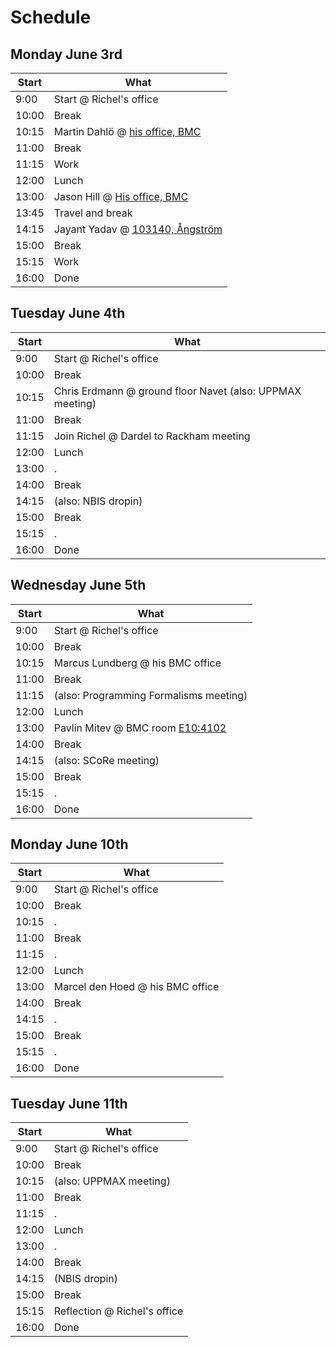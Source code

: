 # Schedule

## Monday June 3rd

Start|What
-----|-----
9:00 |Start @ Richel's office
10:00|Break
10:15|Martin Dahlö @ [his office, BMC](https://use.mazemap.com/#v=1&center=17.636148,59.841949&zoom=21.2&campusid=49&zlevel=4&sharepoitype=poi&sharepoi=383371) 
11:00|Break
11:15|Work
12:00|Lunch
13:00|Jason Hill @ [His office, BMC](https://use.mazemap.com/#v=1&center=17.636334,59.842084&zoom=21.9&campusid=49&zlevel=3&sharepoitype=poi&sharepoi=383312) 
13:45|Travel and break
14:15|Jayant Yadav @ [103140, Ångström](https://use.mazemap.com/#v=1&center=17.646853,59.839820&zoom=18&campusid=49&zlevel=4&sharepoitype=poi&sharepoi=1000824789)
15:00|Break
15:15|Work
16:00|Done

## Tuesday June 4th

Start|What
-----|-----
9:00 |Start @ Richel's office
10:00|Break
10:15|Chris Erdmann @ ground floor Navet (also: UPPMAX meeting)
11:00|Break
11:15|Join Richel @ Dardel to Rackham meeting
12:00|Lunch
13:00|.
14:00|Break
14:15|(also: NBIS dropin)
15:00|Break
15:15|.
16:00|Done

## Wednesday June 5th

Start|What
-----|-----
9:00 |Start @ Richel's office
10:00|Break
10:15|Marcus Lundberg @ his BMC office
11:00|Break
11:15|(also: Programming Formalisms meeting)
12:00|Lunch
13:00|Pavlin Mitev @ BMC room [E10:4102](https://link.mazemap.com/lQ26sWCk)
14:00|Break
14:15|(also: SCoRe meeting)
15:00|Break
15:15|.
16:00|Done

## Monday June 10th

Start|What
-----|-----
9:00 |Start @ Richel's office
10:00|Break
10:15|.
11:00|Break
11:15|.
12:00|Lunch
13:00|Marcel den Hoed @ his BMC office
14:00|Break
14:15|.
15:00|Break
15:15|.
16:00|Done

## Tuesday June 11th

Start|What
-----|-----
9:00 |Start @ Richel's office
10:00|Break
10:15|(also: UPPMAX meeting)
11:00|Break
11:15|.
12:00|Lunch
13:00|.
14:00|Break
14:15|(NBIS dropin)
15:00|Break
15:15|Reflection @ Richel's office
16:00|Done
